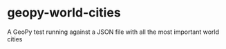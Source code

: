 # geopy-world-cities
A GeoPy test running against a JSON file with all the most important world cities
